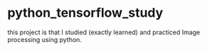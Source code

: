 # python_tensorflow_study

this project is that I studied (exactly learned) and practiced Image processing using python.

